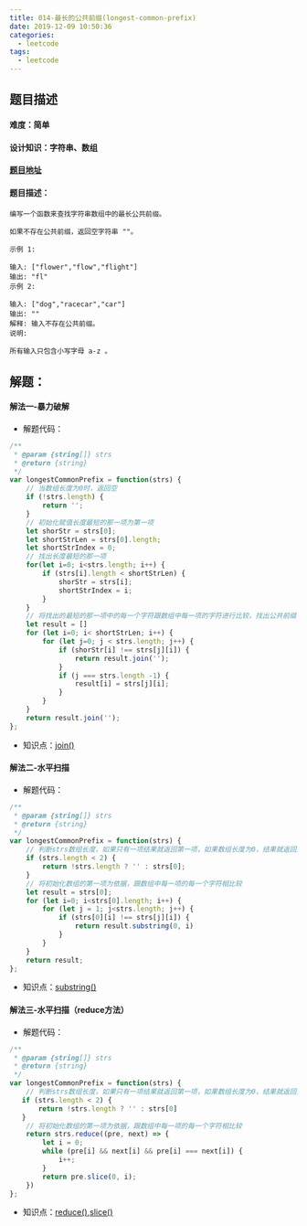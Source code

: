 ```yaml
---
title: 014-最长的公共前缀(longest-common-prefix)
date: 2019-12-09 10:50:36
categories: 
  - leetcode
tags: 
  - leetcode
---
```

## 题目描述
#### 难度：简单
#### 设计知识：字符串、数组
 <!--more-->
#### [题目地址](https://leetcode-cn.com/problems/longest-common-prefix/)
#### 题目描述：
```
编写一个函数来查找字符串数组中的最长公共前缀。

如果不存在公共前缀，返回空字符串 ""。

示例 1:

输入: ["flower","flow","flight"]
输出: "fl"
示例 2:

输入: ["dog","racecar","car"]
输出: ""
解释: 输入不存在公共前缀。
说明:

所有输入只包含小写字母 a-z 。
```
## 解题：
#### 解法一-暴力破解
* 解题代码：
```js
/**
 * @param {string[]} strs
 * @return {string}
 */
var longestCommonPrefix = function(strs) {
    // 当数组长度为0时，返回空
    if (!strs.length) {
        return '';
    }
    // 初始化赋值长度最短的那一项为第一项
    let shorStr = strs[0];
    let shortStrLen = strs[0].length;
    let shortStrIndex = 0;
    // 找出长度最短的那一项
    for(let i=0; i<strs.length; i++) {
        if (strs[i].length < shortStrLen) {
            shorStr = strs[i];
            shortStrIndex = i;
        }
    }
    // 将找出的最短的那一项中的每一个字符跟数组中每一项的字符进行比较，找出公共前缀
    let result = []
    for (let i=0; i< shortStrLen; i++) {
        for (let j=0; j < strs.length; j++) {
            if (shorStr[i] !== strs[j][i]) {
                return result.join('');
            }
            if (j === strs.length -1) {
                result[i] = strs[j][i];
            }
        }
    }
    return result.join('');
};
```

* 知识点：[join()](https://developer.mozilla.org/zh-CN/docs/Web/JavaScript/Reference/Global_Objects/Array/join)

#### 解法二-水平扫描
* 解题代码：
```js
/**
 * @param {string[]} strs
 * @return {string}
 */
var longestCommonPrefix = function(strs) {
    // 判断strs数组长度，如果只有一项结果就返回第一项，如果数组长度为0，结果就返回空
    if (strs.length < 2) {
        return !strs.length ? '' : strs[0];
    }
    // 将初始化数组的第一项为依据，跟数组中每一项的每一个字符相比较
    let result = strs[0];
    for (let i=0; i<strs[0].length; i++) {
        for (let j = 1; j<strs.length; j++) {
            if (strs[0][i] !== strs[j][i]) {
                return result.substring(0, i)
            }
        }
    }
    return result;
};
```
* 知识点：[substring()](https://developer.mozilla.org/zh-CN/docs/Web/JavaScript/Reference/Global_Objects/String/substring)

#### 解法三-水平扫描（reduce方法）
* 解题代码：
```js
/**
 * @param {string[]} strs
 * @return {string}
 */
var longestCommonPrefix = function(strs) {
    // 判断strs数组长度，如果只有一项结果就返回第一项，如果数组长度为0，结果就返回空
   if (strs.length < 2) {
       return !strs.length ? '' : strs[0]
   }
    // 将初始化数组的第一项为依据，跟数组中每一项的每一个字符相比较
    return strs.reduce((pre, next) => {
        let i = 0;
        while (pre[i] && next[i] && pre[i] === next[i]) {
            i++;
        }
        return pre.slice(0, i);
    }) 
};
```
* 知识点：[reduce()](https://developer.mozilla.org/zh-CN/docs/Web/JavaScript/Reference/Global_Objects/Array/Reduce),[slice()](https://developer.mozilla.org/zh-CN/docs/Web/JavaScript/Reference/Global_Objects/String/slice)


